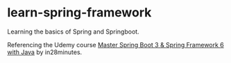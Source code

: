 # learn-spring-framework

Learning the basics of Spring and Springboot.

Referencing the Udemy course [Master Spring Boot 3 & Spring Framework 6 with Java](https://www.udemy.com/course/spring-boot-and-spring-framework-tutorial-for-beginners/) by in28minutes.
